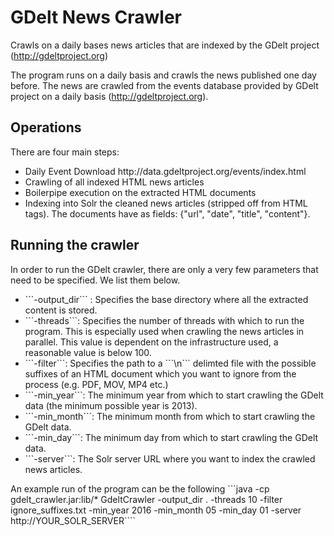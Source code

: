 # GDelt News Crawler
Crawls on a daily bases news articles that are indexed by the GDelt project (http://gdeltproject.org)

The program runs on a daily basis and crawls the news published one day before. The news are crawled from the events database provided by GDelt project on a daily basis (http://gdeltproject.org).

## Operations
There are four main steps:
<ul>
  <li>Daily Event Download http://data.gdeltproject.org/events/index.html</li>
  <li>Crawling of all indexed HTML news articles</li>
  <li>Boilerpipe execution on the extracted HTML documents</li>
  <li>Indexing into Solr the cleaned news articles (stripped off from HTML tags). The documents have as fields: {"url", "date", "title", "content"}.
</ul>

## Running the crawler

In order to run the GDelt crawler, there are only a very few parameters that need to be specified. We list them below.
<ul>
  <li>```-output_dir``` : Specifies the base directory where all the extracted content is stored.</li>
  <li>```-threads```: Specifies the number of threads with which to run the program. This is especially used when crawling the news articles in parallel. This value is dependent on the infrastructure used, a reasonable value is below 100.</li>
  <li>```-filter```: Specifies the path to a ```\n``` delimted file with the possible suffixes of an HTML document which you want to ignore from the process (e.g. PDF, MOV, MP4 etc.)</li>
  <li>```-min_year```: The minimum year from which to start crawling the GDelt data (the minimum possible year is 2013).</li>
  <li>```-min_month```: The minimum month from which to start crawling the GDelt data.</li>
  <li>```-min_day```: The minimum day from which to start crawling the GDelt data.</li>
  <li>```-server```: The Solr server URL where you want to index the crawled news articles.</li>
</ul>

An example run of the program can be the following ```java -cp gdelt_crawler.jar:lib/* GdeltCrawler -output_dir . -threads 10 -filter ignore_suffixes.txt -min_year 2016 -min_month 05 -min_day 01 -server http://YOUR_SOLR_SERVER````
